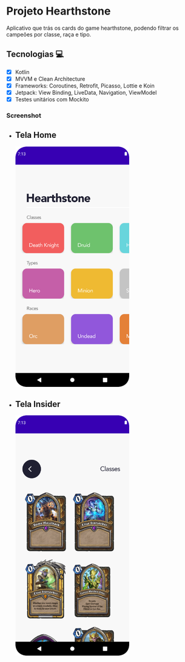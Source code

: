 # Projeto Hearthstone

Aplicativo que trás os cards do game hearthstone, podendo filtrar os campeões por classe, raça e tipo.

## Tecnologias :computer:

- [x] Kotlin
- [x] MVVM e Clean Architecture
- [x] Frameworks: Coroutines, Retrofit, Picasso, Lottie e Koin
- [x] Jetpack: View Binding, LiveData, Navigation, ViewModel
- [x] Testes unitários com Mockito

### Screenshot

- ## Tela Home

  <img src="image\home.png" width="300"/>

- ## Tela Insider

  <img src="image\insider.png" width="300"/>
